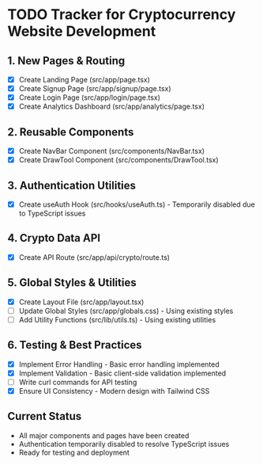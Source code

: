 # TODO Tracker for Cryptocurrency Website Development

## 1. New Pages & Routing
- [x] Create Landing Page (src/app/page.tsx)
- [x] Create Signup Page (src/app/signup/page.tsx)
- [x] Create Login Page (src/app/login/page.tsx)
- [x] Create Analytics Dashboard (src/app/analytics/page.tsx)

## 2. Reusable Components
- [x] Create NavBar Component (src/components/NavBar.tsx)
- [x] Create DrawTool Component (src/components/DrawTool.tsx)

## 3. Authentication Utilities
- [x] Create useAuth Hook (src/hooks/useAuth.ts) - Temporarily disabled due to TypeScript issues

## 4. Crypto Data API
- [x] Create API Route (src/app/api/crypto/route.ts)

## 5. Global Styles & Utilities
- [x] Create Layout File (src/app/layout.tsx)
- [ ] Update Global Styles (src/app/globals.css) - Using existing styles
- [ ] Add Utility Functions (src/lib/utils.ts) - Using existing utilities

## 6. Testing & Best Practices
- [x] Implement Error Handling - Basic error handling implemented
- [x] Implement Validation - Basic client-side validation implemented
- [ ] Write curl commands for API testing
- [x] Ensure UI Consistency - Modern design with Tailwind CSS

## Current Status
- All major components and pages have been created
- Authentication temporarily disabled to resolve TypeScript issues
- Ready for testing and deployment

